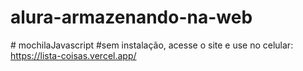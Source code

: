 # alura-armazenando-na-web
#   m o c h i l a J a v a s c r i p t 
 #sem instalação, acesse o site e use no celular: https://lista-coisas.vercel.app/
 
